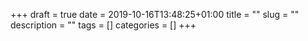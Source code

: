 +++
draft = true
date = 2019-10-16T13:48:25+01:00
title = ""
slug = ""
description = ""
tags = []
categories = []
+++
